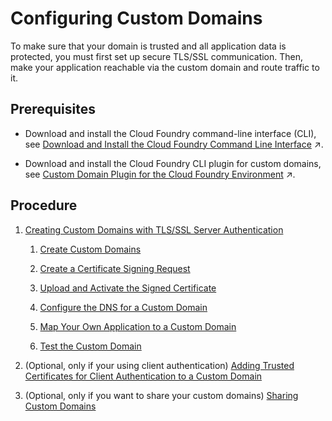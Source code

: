 <!-- loio1c6c729595f144d9a0bec1b4e2ef1299 -->

# Configuring Custom Domains

To make sure that your domain is trusted and all application data is protected, you must first set up secure TLS/SSL communication. Then, make your application reachable via the custom domain and route traffic to it.



<a name="loio1c6c729595f144d9a0bec1b4e2ef1299__prereq_m3d_kdm_3gb"/>

## Prerequisites

-   Download and install the Cloud Foundry command-line interface \(CLI\), see [Download and Install the Cloud Foundry Command Line Interface](https://help.sap.com/viewer/65de2977205c403bbc107264b8eccf4b/Validation/en-US/4ef907afb1254e8286882a2bdef0edf4.html "Download and set up the Cloud Foundry Command Line Interface (cf CLI) to start working with the Cloud Foundry environment.") :arrow_upper_right:.

-   Download and install the Cloud Foundry CLI plugin for custom domains, see [Custom Domain Plugin for the Cloud Foundry Environment](https://help.sap.com/viewer/65de2977205c403bbc107264b8eccf4b/Validation/en-US/1832fcd1eec9415694de50f620e5a522.html "The Custom Domain CLI plugin provides functions for creating private keys and certificate signing requests, as well as additional commands for managing your custom domains.") :arrow_upper_right:.




## Procedure

1.  [Creating Custom Domains with TLS/SSL Server Authentication](creating-custom-domains-with-tls-ssl-server-authentication-afeb1e7.md)

    1.  [Create Custom Domains](create-custom-domains-2ab0040.md)

    2.  [Create a Certificate Signing Request](create-a-certificate-signing-request-ce1c42b.md)

    3.  [Upload and Activate the Signed Certificate](upload-and-activate-the-signed-certificate-908a691.md)

    4.  [Configure the DNS for a Custom Domain](configure-the-dns-for-a-custom-domain-da9b54e.md)

    5.  [Map Your Own Application to a Custom Domain](map-your-own-application-to-a-custom-domain-d898407.md)

    6.  [Test the Custom Domain](test-the-custom-domain-febe99c.md)


2.  \(Optional, only if your using client authentication\) [Adding Trusted Certificates for Client Authentication to a Custom Domain](adding-trusted-certificates-for-client-authentication-to-a-custom-domain-a85e3c4.md)

3.  \(Optional, only if you want to share your custom domains\) [Sharing Custom Domains](sharing-custom-domains-8ecabca.md)


